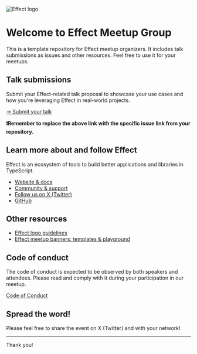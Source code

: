 ![Effect logo](https://github.com/user-attachments/assets/2658df4a-9762-424f-908b-5100a3db0792)

# Welcome to Effect Meetup Group
This is a template repository for Effect meetup organizers. It includes talk submissions as issues and other resources. Feel free to use it for your meetups.

## Talk submissions
Submit your Effect-related talk proposal to showcase your use cases and how you're leveraging Effect in real-world projects.

[→ Submit your talk](../../issues/new?assignees=&labels=&projects=&template=talks.yml) 

**❗️Remember to replace the above link with the specific issue link from your repository.**

## Learn more about and follow Effect
Effect is an ecosystem of tools to build better applications and libraries in TypeScript.

- [Website & docs](https://effect.website/)
- [Community & support](https://discord.gg/effect-ts)
- [Follow us on X (Twitter)](https://twitter.com/EffectTS_)
- [GitHub](https://github.com/Effect-TS)

## Other resources

- [Effect logo guidelines](https://sparkling-lancer-5bd.notion.site/Effect-logo-guidelines-14280adbc6354eaa8bd173e1bc0128a4)
- [Effect meetup banners: templates & playground](https://www.figma.com/design/FnkWp2q2cH7nxlHI3vMkSy/Effect-Meetups?node-id=1-723&t=LRuxFGqfvZCTe4Wq-1)

## Code of conduct
The code of conduct is expected to be observed by both speakers and attendees. Please read and comply with it during your participation in our meetup.

[Code of Conduct](/Code%20of%20Conduct.md)

## Spread the word!
Please feel free to share the event on X (Twitter) and with your network!

***

Thank you!
